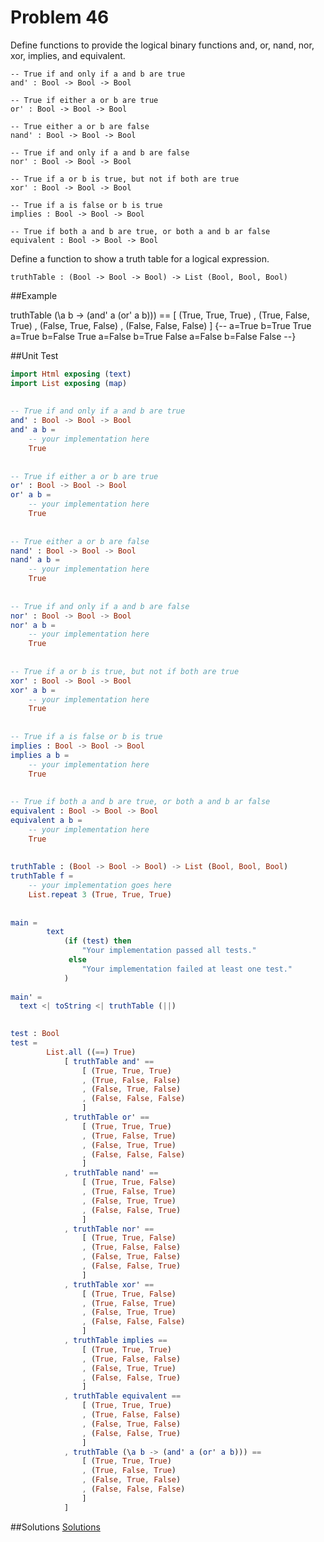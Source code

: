# Problem 46

Define functions to provide the logical binary functions and, or, nand, nor, xor, implies, and equivalent.

    -- True if and only if a and b are true
    and' : Bool -> Bool -> Bool
        
    -- True if either a or b are true
    or' : Bool -> Bool -> Bool
    
    -- True either a or b are false
    nand' : Bool -> Bool -> Bool
    
    -- True if and only if a and b are false
    nor' : Bool -> Bool -> Bool
    
    -- True if a or b is true, but not if both are true
    xor' : Bool -> Bool -> Bool
    
    -- True if a is false or b is true 
    implies : Bool -> Bool -> Bool
    
    -- True if both a and b are true, or both a and b ar false
    equivalent : Bool -> Bool -> Bool

Define a function to show a truth table for a logical expression.
    
    truthTable : (Bool -> Bool -> Bool) -> List (Bool, Bool, Bool) 
 
##Example

  truthTable (\a b -> (and' a (or' a b))) == 
	    [ (True, True, True)
	    , (True, False, True)
	    , (False, True, False)
	    , (False, False, False)
	    ]
	    {--
	    a=True  b=True  True
	    a=True  b=False True
	    a=False b=True  False
	    a=False b=False False
	    --}
	
##Unit Test

```elm
import Html exposing (text)
import List exposing (map)
    
    
-- True if and only if a and b are true
and' : Bool -> Bool -> Bool
and' a b =
    -- your implementation here
    True
    
    
-- True if either a or b are true
or' : Bool -> Bool -> Bool
or' a b =
    -- your implementation here
    True
    
    
-- True either a or b are false
nand' : Bool -> Bool -> Bool
nand' a b =
    -- your implementation here
    True
    
    
-- True if and only if a and b are false
nor' : Bool -> Bool -> Bool
nor' a b =
    -- your implementation here
    True
    
    
-- True if a or b is true, but not if both are true
xor' : Bool -> Bool -> Bool
xor' a b =
    -- your implementation here
    True
    
    
-- True if a is false or b is true
implies : Bool -> Bool -> Bool
implies a b =
    -- your implementation here
    True
    
    
-- True if both a and b are true, or both a and b ar false
equivalent : Bool -> Bool -> Bool
equivalent a b =
    -- your implementation here
    True
      
                    
truthTable : (Bool -> Bool -> Bool) -> List (Bool, Bool, Bool)
truthTable f = 
    -- your implementation goes here
    List.repeat 3 (True, True, True)
    
    
main =
        text
            (if (test) then
                "Your implementation passed all tests."
             else
                "Your implementation failed at least one test."
            )
    
main' =
  text <| toString <| truthTable (||)
 

test : Bool
test =
        List.all ((==) True)
            [ truthTable and' ==
                [ (True, True, True)
                , (True, False, False)
                , (False, True, False)
                , (False, False, False)
                ]
            , truthTable or' == 
                [ (True, True, True)
                , (True, False, True)
                , (False, True, True)
                , (False, False, False)
                ]
            , truthTable nand' == 
                [ (True, True, False)
                , (True, False, True)
                , (False, True, True)
                , (False, False, True)
                ]
            , truthTable nor' == 
                [ (True, True, False)
                , (True, False, False)
                , (False, True, False)
                , (False, False, True)
                ]
            , truthTable xor' == 
                [ (True, True, False)
                , (True, False, True)
                , (False, True, True)
                , (False, False, False)
                ]
            , truthTable implies == 
                [ (True, True, True)
                , (True, False, False)
                , (False, True, True)
                , (False, False, True)
                ]
            , truthTable equivalent == 
                [ (True, True, True)
                , (True, False, False)
                , (False, True, False)
                , (False, False, True)
                ]
            , truthTable (\a b -> (and' a (or' a b))) == 
                [ (True, True, True)
                , (True, False, True)
                , (False, True, False)
                , (False, False, False)
                ]
            ]  
```

##Solutions
[Solutions](../s/s46.md) 

